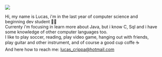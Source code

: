
 ![](https://c.tenor.com/mGgWY8RkgYMAAAAC/hello-world.gif)


Hi, my name is Lucas, i'm in the last year of computer science and beginning dev student 👨‍💻  <br />
Currenty i'm focusing in learn more about Java, but i know C, Sql and i have some knowledge of other computer languages too. <br />
I like to play soccer, reading, play video game, hanging out with friends, play guitar and other instrument, and of course a good cup coffe ☕ <br />
And here how to reach me: lucas_crippa@hotmail.com
  
